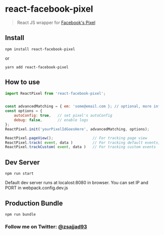 # react-facebook-pixel

> React JS wrapper for [Facebook's Pixel](https://developers.facebook.com/docs/ads-for-websites/pixel-events/v2.9)


## Install
```
npm install react-facebook-pixel

```
or
```
yarn add react-facebook-pixel

```

## How to use
```js
import ReactPixel from 'react-facebook-pixel';


const advancedMatching = { em: 'some@email.com }; // optional, more info: https://developers.facebook.com/docs/facebook-pixel/pixel-with-ads/conversion-tracking#advanced_match
const options = {
	autoConfig: true, 	// set pixel's autoConfig
    debug: false, 		// enable logs
};
ReactPixel.init('yourPixelIdGoesHere', advancedMatching, options);

ReactPixel.pageView(); 					// For tracking page view
ReactPixel.track( event, data ) 		// For tracking default events, more info about events and data https://developers.facebook.com/docs/ads-for-websites/pixel-events/v2.9
ReactPixel.trackCustom( event, data ) 	// For tracking custom events
```



## Dev Server
```
npm run start

```
Default dev server runs at localost:8080 in browser.
You can set IP and PORT in webpack.config.dev.js

## Production Bundle
```
npm run bundle
```

### Follow me on Twitter: [@zsajjad93](https://twitter.com/zsajjad93)
